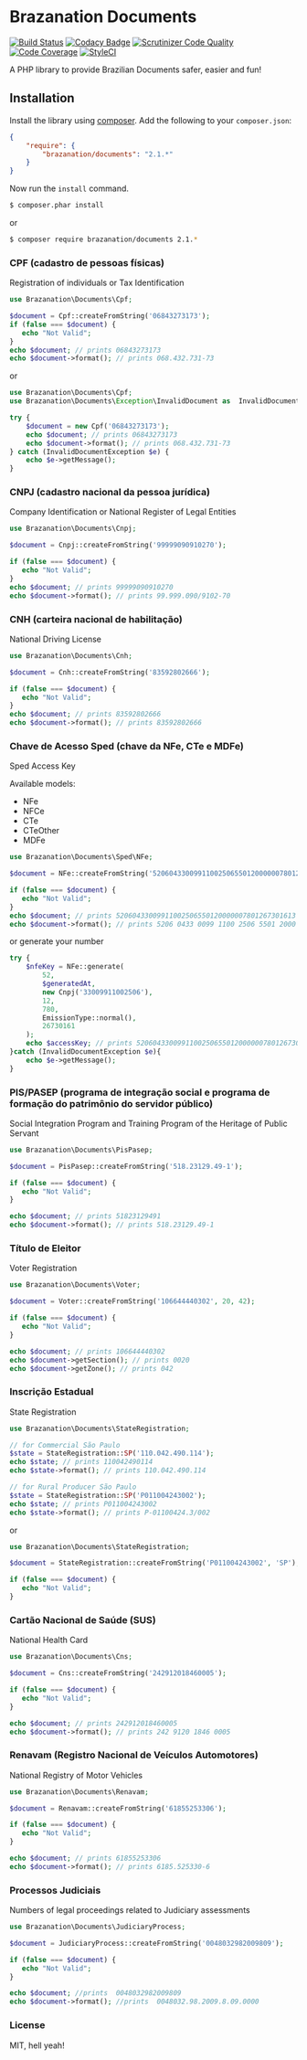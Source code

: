 Brazanation Documents
=====================

[![Build Status](https://travis-ci.org/brazanation/php-documents.svg?branch=master)](https://travis-ci.org/brazanation/php-documents)
[![Codacy Badge](https://app.codacy.com/project/badge/Grade/f8c31359fca64c0c9c8375182fbceefd)](https://www.codacy.com/gh/brazanation/php-documents/dashboard?utm_source=github.com&amp;utm_medium=referral&amp;utm_content=brazanation/php-documents&amp;utm_campaign=Badge_Grade)
[![Scrutinizer Code Quality](https://scrutinizer-ci.com/g/brazanation/php-documents/badges/quality-score.png?b=master)](https://scrutinizer-ci.com/g/brazanation/php-documents/?branch=master)
[![Code Coverage](https://scrutinizer-ci.com/g/brazanation/php-documents/badges/coverage.png?b=master)](https://scrutinizer-ci.com/g/brazanation/php-documents/?branch=master)
[![StyleCI](https://styleci.io/repos/66179431/shield)](https://styleci.io/repos/66179431)

A PHP library to provide Brazilian Documents safer, easier and fun!

Installation
------------

Install the library using [composer][1]. Add the following to your `composer.json`:

```json
{
    "require": {
        "brazanation/documents": "2.1.*"
    }
}
```

Now run the `install` command.

```sh
$ composer.phar install
```

or

```sh
$ composer require brazanation/documents 2.1.*
```

### CPF (cadastro de pessoas físicas)

Registration of individuals or Tax Identification

```php
use Brazanation\Documents\Cpf;

$document = Cpf::createFromString('06843273173');
if (false === $document) {
   echo "Not Valid";
}
echo $document; // prints 06843273173
echo $document->format(); // prints 068.432.731-73

```
or
```php
use Brazanation\Documents\Cpf;
use Brazanation\Documents\Exception\InvalidDocument as  InvalidDocumentException;

try {
    $document = new Cpf('06843273173');
    echo $document; // prints 06843273173
    echo $document->format(); // prints 068.432.731-73
} catch (InvalidDocumentException $e) {
    echo $e->getMessage();
}
```

### CNPJ (cadastro nacional da pessoa jurídica)

Company Identification or National Register of Legal Entities

```php
use Brazanation\Documents\Cnpj;

$document = Cnpj::createFromString('99999090910270');

if (false === $document) {
   echo "Not Valid";
}
echo $document; // prints 99999090910270
echo $document->format(); // prints 99.999.090/9102-70
```

### CNH (carteira nacional de habilitação)

National Driving License

```php
use Brazanation\Documents\Cnh;

$document = Cnh::createFromString('83592802666');

if (false === $document) {
   echo "Not Valid";
}
echo $document; // prints 83592802666
echo $document->format(); // prints 83592802666
```

### Chave de Acesso Sped (chave da NFe, CTe e MDFe)

Sped Access Key

Available models:
* NFe
* NFCe
* CTe
* CTeOther
* MDFe

```php
use Brazanation\Documents\Sped\NFe;

$document = NFe::createFromString('52060433009911002506550120000007801267301613');

if (false === $document) {
   echo "Not Valid";
}
echo $document; // prints 52060433009911002506550120000007801267301613
echo $document->format(); // prints 5206 0433 0099 1100 2506 5501 2000 0007 8012 6730 1613
```
or generate your number

```php
try {
    $nfeKey = NFe::generate(
        52,
        $generatedAt,
        new Cnpj('33009911002506'),
        12,
        780,
        EmissionType::normal(),
        26730161
    );
    echo $accessKey; // prints 52060433009911002506550120000007801267301613
}catch (InvalidDocumentException $e){
    echo $e->getMessage();
}
```

### PIS/PASEP (programa de integração social e programa de formação do patrimônio do servidor público)

Social Integration Program and Training Program of the Heritage of Public Servant

```php
use Brazanation\Documents\PisPasep;

$document = PisPasep::createFromString('518.23129.49-1');

if (false === $document) {
   echo "Not Valid";
}

echo $document; // prints 51823129491
echo $document->format(); // prints 518.23129.49-1
```

### Título de Eleitor

Voter Registration

```php
use Brazanation\Documents\Voter;

$document = Voter::createFromString('106644440302', 20, 42);

if (false === $document) {
   echo "Not Valid";
}

echo $document; // prints 106644440302
echo $document->getSection(); // prints 0020
echo $document->getZone(); // prints 042
```

### Inscrição Estadual

State Registration

```php
use Brazanation\Documents\StateRegistration;

// for Commercial São Paulo
$state = StateRegistration::SP('110.042.490.114');
echo $state; // prints 110042490114
echo $state->format(); // prints 110.042.490.114

// for Rural Producer São Paulo
$state = StateRegistration::SP('P011004243002');
echo $state; // prints P011004243002
echo $state->format(); // prints P-01100424.3/002
```
or
```php
use Brazanation\Documents\StateRegistration;

$document = StateRegistration::createFromString('P011004243002', 'SP');

if (false === $document) {
   echo "Not Valid";
}

```

### Cartão Nacional de Saúde (SUS)

National Health Card

```php
use Brazanation\Documents\Cns;

$document = Cns::createFromString('242912018460005');

if (false === $document) {
   echo "Not Valid";
}

echo $document; // prints 242912018460005
echo $document->format(); // prints 242 9120 1846 0005
```

### Renavam (Registro Nacional de Veículos Automotores)

National Registry of Motor Vehicles

```php
use Brazanation\Documents\Renavam;

$document = Renavam::createFromString('61855253306');

if (false === $document) {
   echo "Not Valid";
}

echo $document; // prints 61855253306
echo $document->format(); // prints 6185.525330-6
```

### Processos Judiciais

Numbers of legal proceedings related to Judiciary assessments

```php
use Brazanation\Documents\JudiciaryProcess;

$document = JudiciaryProcess::createFromString('0048032982009809');

if (false === $document) {
   echo "Not Valid";
}

echo $document; //prints  0048032982009809
echo $document->format(); //prints  0048032.98.2009.8.09.0000

```


### License

MIT, hell yeah!

[1]: http://getcomposer.org/
